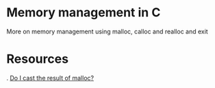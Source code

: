 # Memory management in C
More on memory management using malloc, calloc and realloc and exit
# Resources
. [Do I cast the result of malloc?](https://intranet.alxswe.com/rltoken/PzoxOdLmWQ9TQFZiRXuh_w)

